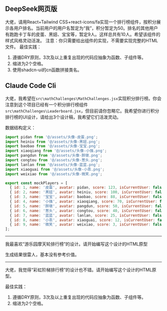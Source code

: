 ## DeepSeek网页版

大佬，请用React+Tailwind CSS+react-icons/fa实现一个排行榜组件，按积分展示各用户排名。当前用户的用户名暂定为“我”，积分暂定为50。排名的其他用户有跑跑卡丁车的皮蛋、黑妞、宝宝等，暂定9人。这样总共有10人。希望该组件的样式风格灵动活泼。
注意：你只需要给出组件的实现，不需要实现完整的HTML文件。
最佳实践：
1. 遵循DRY原则，3次及以上重复出现的代码应抽象为函数、子组件等。
2. 缩进为2个空格。
3. 使用shadcn-ui的cn函数拼接类名。

## Claude Code Cli

大佬，我希望在`src\mathChallenges\MathChallenges.jsx`实现积分排行榜。你会注意到这个项目已经有一个积分排行榜组件`src\mathChallenges\Leaderboard.jsx`，但目前请你忽略它。我希望你进行积分排行榜的UI设计，请给出3个设计稿，我希望它们活泼灵动。

数据结构定义：

```js
import pidan from '@/assets/头像-皮蛋.png';
import heiniu from '@/assets/头像-黑妞.png';
import baobao from '@/assets/头像-宝宝.png';
import xiaoqiang from '@/assets/头像-小强.png';
import pangdun from '@/assets/头像-胖墩.png';
import congtou from '@/assets/头像-葱头.png';
import lanlan from '@/assets/头像-蓝蓝.png';
import xiaoguai from '@/assets/头像-小乖.png';
import weixiao from '@/assets/头像-微笑.png';

export const mockPlayers = [
  { id: 1, name: '皮蛋', avatar: pidan, score: 123, isCurrentUser: false },
  { id: 2, name: '黑妞', avatar: heiniu, score: 100, isCurrentUser: false },
  { id: 3, name: '宝宝', avatar: baobao, score: 88, isCurrentUser: false },
  { id: 4, name: '小强', avatar: xiaoqiang, score: 70, isCurrentUser: false },
  { id: 5, name: '胖墩', avatar: pangdun, score: 50, isCurrentUser: false },
  { id: 6, name: '葱头', avatar: congtou, score: 40, isCurrentUser: false },
  { id: 7, name: '蓝蓝', avatar: lanlan, score: 25, isCurrentUser: false },
  { id: 8, name: '小乖', avatar: xiaoguai, score: 12, isCurrentUser: false },
  { id: 9, name: '微笑', avatar: weixiao, score: 3, isCurrentUser: false },
];
```

---

我最喜欢“游乐园摩天轮排行榜”的设计。请开始编写这个设计的HTML原型

生成结果很雷人，基本没有参考价值。

---

大佬，我觉得“彩虹阶梯排行榜”的设计也不错。请开始编写这个设计的HTML原型。

最佳实践：

1. 遵循DRY原则，3次及以上重复出现的代码应抽象为函数、子组件等。
2. 缩进为2个空格。
